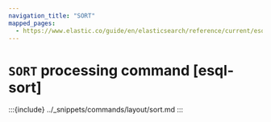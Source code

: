```yaml
---
navigation_title: "SORT"
mapped_pages:
  - https://www.elastic.co/guide/en/elasticsearch/reference/current/esql-commands.html#esql-sort
---
```


# `SORT` processing command [esql-sort]

:::{include} ../_snippets/commands/layout/sort.md
:::
